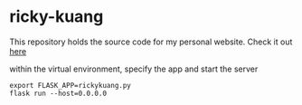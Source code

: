 # ricky-kuang

This repository holds the source code for my personal website. Check it out [here](http://www.ricky-kuang.com)

within the virtual environment, specify the app and start the server
```
export FLASK_APP=rickykuang.py
flask run --host=0.0.0.0
```